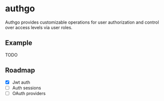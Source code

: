 # authgo

Authgo provides customizable operations for user authorization and control over access levels via user roles.

## Example

TODO

## Roadmap

- [X] Jwt auth
- [ ] Auth sessions
- [ ] OAuth providers
